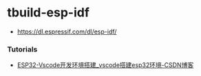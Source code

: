 tbuild-esp-idf
==============
- https://dl.espressif.com/dl/esp-idf/

### Tutorials
- [ESP32-Vscode开发环境搭建_vscode搭建esp32环境-CSDN博客](https://liefyuan.blog.csdn.net/article/details/124579583)
